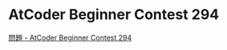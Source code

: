 AtCoder Beginner Contest 294
===

[問題 - AtCoder Beginner Contest 294](https://atcoder.jp/contests/abc294/tasks)
